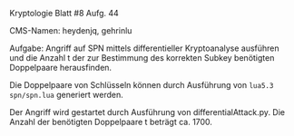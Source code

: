 Kryptologie Blatt #8 Aufg. 44

CMS-Namen: heydenjq, gehrinlu

Aufgabe: Angriff auf SPN mittels differentieller Kryptoanalyse ausführen und die Anzahl t der zur Bestimmung des korrekten Subkey
benötigten Doppelpaare herausfinden.

Die Doppelpaare von Schlüsseln können durch Ausführung von `lua5.3 spn/spn.lua` generiert werden.

Der Angriff wird gestartet durch Ausführung von differentialAttack.py. Die Anzahl der benötigten Doppelpaare t beträgt ca. 1700.
